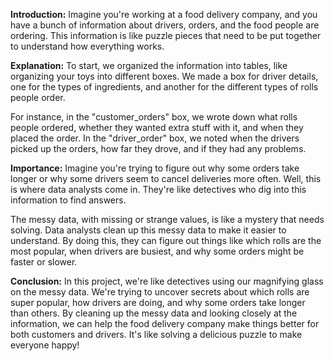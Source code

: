 **Introduction:**
Imagine you're working at a food delivery company, and you have a bunch of information about drivers, orders, and the food people are ordering. This information is like puzzle pieces that need to be put together to understand how everything works.

**Explanation:**
To start, we organized the information into tables, like organizing your toys into different boxes. We made a box for driver details, one for the types of ingredients, and another for the different types of rolls people order.

For instance, in the "customer_orders" box, we wrote down what rolls people ordered, whether they wanted extra stuff with it, and when they placed the order. In the "driver_order" box, we noted when the drivers picked up the orders, how far they drove, and if they had any problems.

**Importance:**
Imagine you're trying to figure out why some orders take longer or why some drivers seem to cancel deliveries more often. Well, this is where data analysts come in. They're like detectives who dig into this information to find answers.

The messy data, with missing or strange values, is like a mystery that needs solving. Data analysts clean up this messy data to make it easier to understand. By doing this, they can figure out things like which rolls are the most popular, when drivers are busiest, and why some orders might be faster or slower.

**Conclusion:**
In this project, we're like detectives using our magnifying glass on the messy data. We're trying to uncover secrets about which rolls are super popular, how drivers are doing, and why some orders take longer than others. By cleaning up the messy data and looking closely at the information, we can help the food delivery company make things better for both customers and drivers. It's like solving a delicious puzzle to make everyone happy!
